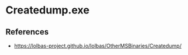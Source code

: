 # Createdump.exe

## References
* https://lolbas-project.github.io/lolbas/OtherMSBinaries/Createdump/
